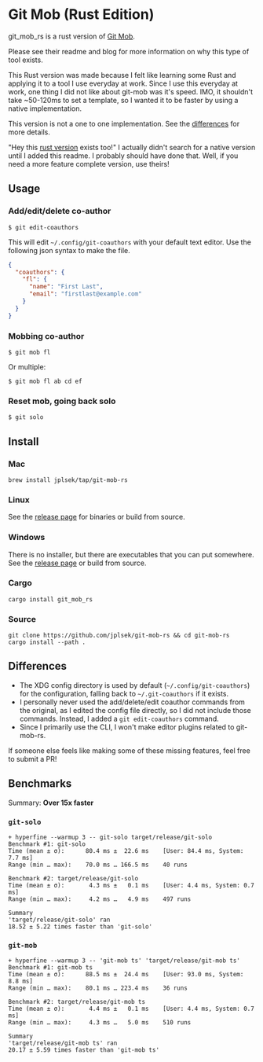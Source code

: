# Git Mob (Rust Edition)

git_mob_rs is a rust version of [Git Mob](https://github.com/findmypast-oss/git-mob).

Please see their readme and blog for more information on why this type of tool exists.

This Rust version was made because I felt like learning some Rust and applying it to a tool I use everyday at work.
Since I use this everyday at work, one thing I did not like about git-mob was it's speed.
IMO, it shouldn't take ~50-120ms to set a template, so I wanted it to be faster by using a native implementation.

This version is not a one to one implementation. See the [differences](#differences) for more details.

"Hey this [rust version](https://github.com/Frost/git-mob) exists too!"
I actually didn't search for a native version until I added this readme. I probably should have done that.
Well, if you need a more feature complete version, use theirs!

## Usage

### Add/edit/delete co-author

```
$ git edit-coauthors
```

This will edit `~/.config/git-coauthors` with your default text editor.
Use the following json syntax to make the file.

```json
{
  "coauthors": {
    "fl": {
      "name": "First Last",
      "email": "firstlast@example.com"
    }
  }
}
```

### Mobbing co-author

```
$ git mob fl
```

Or multiple:

```
$ git mob fl ab cd ef
```

### Reset mob, going back solo

```
$ git solo
``` 

## Install

### Mac

```
brew install jplsek/tap/git-mob-rs
```

### Linux

See the [release page](https://github.com/jplsek/git-mob-rs/releases) for binaries or build from source.

### Windows

There is no installer, but there are executables that you can put somewhere. See the [release page](https://github.com/jplsek/git-mob-rs/releases) or build from source.

### Cargo

```
cargo install git_mob_rs
```

### Source

```
git clone https://github.com/jplsek/git-mob-rs && cd git-mob-rs
cargo install --path .
```

## Differences

- The XDG config directory is used by default (`~/.config/git-coauthors`) for the configuration, falling back to `~/.git-coauthors` if it exists.
- I personally never used the add/delete/edit coauthor commands from the original, as I edited the config file directly, so I did not include those commands. Instead, I added a `git edit-coauthors` command.
- Since I primarily use the CLI, I won't make editor plugins related to git-mob-rs.

If someone else feels like making some of these missing features, feel free to submit a PR!

## Benchmarks

Summary: **Over 15x faster**

### `git-solo`

```
+ hyperfine --warmup 3 -- git-solo target/release/git-solo
Benchmark #1: git-solo
Time (mean ± σ):      80.4 ms ±  22.6 ms    [User: 84.4 ms, System: 7.7 ms]
Range (min … max):    70.0 ms … 166.5 ms    40 runs

Benchmark #2: target/release/git-solo
Time (mean ± σ):       4.3 ms ±   0.1 ms    [User: 4.4 ms, System: 0.7 ms]
Range (min … max):     4.2 ms …   4.9 ms    497 runs

Summary
'target/release/git-solo' ran
18.52 ± 5.22 times faster than 'git-solo'
```

### `git-mob`

```
+ hyperfine --warmup 3 -- 'git-mob ts' 'target/release/git-mob ts'
Benchmark #1: git-mob ts
Time (mean ± σ):      88.5 ms ±  24.4 ms    [User: 93.0 ms, System: 8.8 ms]
Range (min … max):    80.1 ms … 223.4 ms    36 runs

Benchmark #2: target/release/git-mob ts
Time (mean ± σ):       4.4 ms ±   0.1 ms    [User: 4.4 ms, System: 0.7 ms]
Range (min … max):     4.3 ms …   5.0 ms    510 runs

Summary
'target/release/git-mob ts' ran
20.17 ± 5.59 times faster than 'git-mob ts'
```
